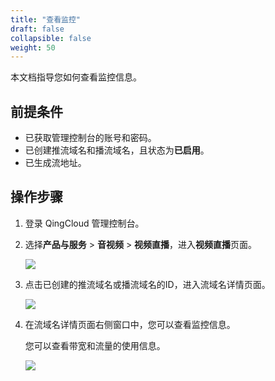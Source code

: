 ```yaml
---
title: "查看监控"
draft: false
collapsible: false
weight: 50
---
```


本文档指导您如何查看监控信息。

## 前提条件

- 已获取管理控制台的账号和密码。
- 已创建推流域名和播流域名，且状态为**已启用**。
- 已生成流地址。

## 操作步骤

1. 登录 QingCloud 管理控制台。

2. 选择**产品与服务** > **音视频** > **视频直播**，进入**视频直播**页面。

   ![](../../_images/qs_app_list.png)

3. 点击已创建的推流域名或播流域名的ID，进入流域名详情页面。

   ![](../../_images/um_doname_details.png)

4. 在流域名详情页面右侧窗口中，您可以查看监控信息。

   您可以查看带宽和流量的使用信息。

   ![](../../_images/um_monitor_details.png)

